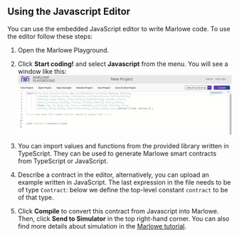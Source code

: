 ## Using the Javascript Editor
You can use the embedded JavaScript editor to write Marlowe code.
To use the editor follow these steps:

1. Open the Marlowe Playground.
2. Click **Start coding!** and select **Javascript** from the menu.
You will see a window like this:
![Java Script](javascript.jpg)
3. You can import values and functions from the provided library written in TypeScript. They can be used to generate Marlowe smart contracts from TypeScript or JavaScript.  
4. Describe a contract in the editor, alternatively, you can upload an example written in JavaScript. The last expression in the file needs to be of type `Contract`: below we define the top-level constant `contract` to be of that type.

5. Click **Compile** to convert this contract from Javascript into Marlowe. 
Then, click **Send to Simulator** in the top right-hand corner. You can also find more details about simulation in the [Marlowe tutorial](https://alpha.marlowe.iohkdev.io/tutorial/index.html#playground-overview). 
